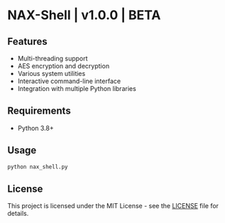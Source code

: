 # NAX-Shell | v1.0.0 | BETA

## Features
- Multi-threading support
- AES encryption and decryption
- Various system utilities
- Interactive command-line interface
- Integration with multiple Python libraries

## Requirements
- Python 3.8+

## Usage
```bash
python nax_shell.py
```

## License
This project is licensed under the MIT License - see the [LICENSE](LICENSE.md) file for details.
